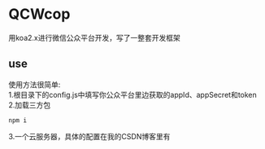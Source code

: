 # QCWcop
用koa2.x进行微信公众平台开发，写了一整套开发框架
<br/>
## use
使用方法很简单:  
1.根目录下的config.js中填写你公众平台里边获取的appId、appSecret和token
2.加载三方包
```
npm i
```  
3.一个云服务器，具体的配置在我的CSDN博客里有

